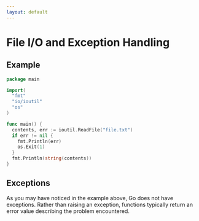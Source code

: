 ```yaml
---
layout: default
---
```


# File I/O and Exception Handling

## Example
```go
package main

import(
  "fmt"
  "io/ioutil"
  "os"
)

func main() {
  contents, err := ioutil.ReadFile("file.txt")
  if err != nil {
    fmt.Println(err)
    os.Exit(1)
  }
  fmt.Println(string(contents))
}
```

## Exceptions
As you may have noticed in the example above, Go does not have exceptions.
Rather than raising an exception, functions typically return
an error value describing the problem encountered.
